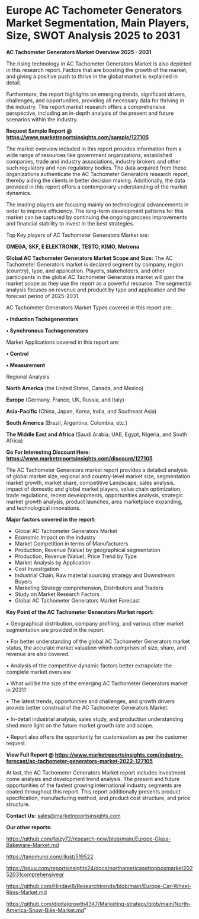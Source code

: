 # Europe AC Tachometer Generators Market Segmentation, Main Players, Size, SWOT Analysis 2025 to 2031

<Strong> AC Tachometer Generators Market Overview 2025 - 2031</strong>

The rising technology in AC Tachometer Generators Market is also depicted in this research report. Factors that are boosting the growth of the market, and giving a positive push to thrive in the global market is explained in detail.

Furthermore, the report highlights on emerging trends, significant drivers, challenges, and opportunities, providing all necessary data for thriving in the industry. This report market research offers a comprehensive perspective, including an in-depth analysis of the present and future scenarios within the industry.

<strong>Request Sample Report @ <a href=https://www.marketreportsinsights.com/sample/127105>https://www.marketreportsinsights.com/sample/127105</a></strong>

The market overview included in this report provides information from a wide range of resources like government organizations, established companies, trade and industry associations, industry brokers and other such regulatory and non-regulatory bodies. The data acquired from these organizations authenticate the AC Tachometer Generators research report, thereby aiding the clients in better decision making. Additionally, the data provided in this report offers a contemporary understanding of the market dynamics.

The leading players are focusing mainly on technological advancements in order to improve efficiency. The long-term development patterns for this market can be captured by continuing the ongoing process improvements and financial stability to invest in the best strategies.

Top Key players of AC Tachometer Generators Market are:

<strong>OMEGA, SKF, E ELEKTRONIK, TESTO, KIMO, Motrona</strong>

<strong><b>Global AC Tachometer Generators Market Scope and Size:</b></strong>
The AC Tachometer Generators market is declared segment by company, region (country), type, and application. Players, stakeholders, and other participants in the global AC Tachometer Generators market will gain the market scope as they use the report as a powerful resource. The segmental analysis focuses on revenue and product by type and application and the forecast period of 2025-2031.

AC Tachometer Generators Market Types covered in this report are:

<strong>• Induction Tachogenerators

• Synchronous Tachogenerators</strong>

Market Applications covered in this report are:

<strong>• Control

• Measurement</strong> 

Regional Analysis

<strong>North America</strong> (the United States, Canada, and Mexico)

<strong>Europe</strong> (Germany, France, UK, Russia, and Italy)

<strong>Asia-Pacific</strong> (China, Japan, Korea, India, and Southeast Asia)

<strong>South America</strong> (Brazil, Argentina, Colombia, etc.)

<strong>The Middle East and Africa</strong> (Saudi Arabia, UAE, Egypt, Nigeria, and South Africa)

<strong>Go For Interesting Discount Here: <a href=https://www.marketreportsinsights.com/discount/127105>https://www.marketreportsinsights.com/discount/127105</a></strong>

The AC Tachometer Generators market report provides a detailed analysis of global market size, regional and country-level market size, segmentation market growth, market share, competitive Landscape, sales analysis, impact of domestic and global market players, value chain optimization, trade regulations, recent developments, opportunities analysis, strategic market growth analysis, product launches, area marketplace expanding, and technological innovations.

<strong><b>Major factors covered in the report:</b></strong>
<ul>
  <li>Global AC Tachometer Generators Market </li>
  <li>Economic Impact on the Industry</li>
  <li>Market Competition in terms of Manufacturers</li>
  <li>Production, Revenue (Value) by geographical segmentation</li>
  <li>Production, Revenue (Value), Price Trend by Type</li>
  <li>Market Analysis by Application</li>
  <li>Cost Investigation</li>
  <li>Industrial Chain, Raw material sourcing strategy and Downstream Buyers</li>
  <li>Marketing Strategy comprehension, Distributors and Traders</li>
  <li>Study on Market Research Factors</li>
  <li>Global AC Tachometer Generators Market Forecast</li>
</ul>

<strong><b>Key Point of the AC Tachometer Generators Market report:</b></strong>

• Geographical distribution, company profiling, and various other market segmentation are provided in the report.

• For better understanding of the global AC Tachometer Generators market status, the accurate market valuation which comprises of size, share, and revenue are also covered.

• Analysis of the competitive dynamic factors better extrapolate the complete market overview

• What will be the size of the emerging AC Tachometer Generators market in 2031?

• The latest trends, opportunities and challenges, and growth drivers provide better construal of the AC Tachometer Generators Market.

• In-detail industrial analysis, sales study, and production understanding shed more light on the future market growth rate and scope.

• Report also offers the opportunity for customization as per the customer request.

<strong><b>View Full Report @ <a href=https://www.marketreportsinsights.com/industry-forecast/ac-tachometer-generators-market-2022-127105>https://www.marketreportsinsights.com/industry-forecast/ac-tachometer-generators-market-2022-127105</a></b></strong>


At last, the AC Tachometer Generators Market report includes investment come analysis and development trend analysis. The present and future opportunities of the fastest growing international industry segments are coated throughout this report. This report additionally presents product specification, manufacturing method, and product cost structure, and price structure.

<strong>Contact Us:</strong>
sales@marketreportsinsights.com

<strong>Our other reports:</strong>

<a href=https://github.com/faizy72/research-new/blob/main/Europe-Glass-Bakeware-Market.md>https://github.com/faizy72/research-new/blob/main/Europe-Glass-Bakeware-Market.md</a>

<a href=https://tanomuno.com/illust/519522>https://tanomuno.com/illust/519522</a>

<a href=https://issuu.com/reportsinsights24/docs/northamericasettopboxmarket20252031comprehensivegr>https://issuu.com/reportsinsights24/docs/northamericasettopboxmarket20252031comprehensivegr</a>

<a href=https://github.com/Hindavi8/Researchtrends/blob/main/Europe-Car-Wheel-Rims-Market.md>https://github.com/Hindavi8/Researchtrends/blob/main/Europe-Car-Wheel-Rims-Market.md</a>

<a href=https://github.com/digitalgrowth4347/Marketing-strategy/blob/main/North-America-Snow-Bike-Market.md>https://github.com/digitalgrowth4347/Marketing-strategy/blob/main/North-America-Snow-Bike-Market.md</a>"
